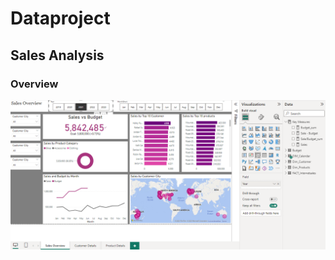 # Dataproject
## Sales Analysis
### Overview
![](https://github.com/stephighodalo/Dataproject/blob/main/Sale%20Overview_img.png)
![]()

